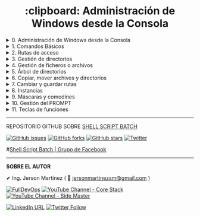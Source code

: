 <h1 align="center"> :clipboard: Administración de Windows desde la Consola </h1>

<details> <summary>0. Administración de Windows desde la Consola</summary>
  
<h3 align="center"> :clipboard: <a href="https://github.com/jersonmartinez/Curso_Administracion_Windows_Consola/blob/master/0.%20Administraci%C3%B3n%20de%20Windows%20desde%20la%20Consola.md">Administración de Windows desde la Consola</a> </h3>

[![#0. Administración de Windows desde la Consola](https://img.youtube.com/vi/X18jJBXK8jM/maxresdefault.jpg)](https://youtu.be/X18jJBXK8jM "#0. Administración de Windows desde la Consola")

**Capítulos que se estarán abordando en el curso**

✅ 1. Comandos muy básicos y muy importantes

✅ 2. Rutas de acceso

✅ 3. Gestión de directorios

✅ 4. Gestión de ficheros

✅ 5. Árbol de directorios

✅ 6. Copiar y Mover directorios y ficheros

✅ 7. PUSHD & POPD

✅ 8. Instancias | CMD

✅ 9. Máscaras y Comodines

✅ 10. Gestión del Prompt

✅ 11. Teclas de función en la consola

✅ 12. Manipulación de hora y fecha

✅ 13. Tuberías | Pipes

✅ 14. Direccionamiento y desvío de comandos

✅ 15. Variables

✅ 16. Variables de entorno

✅ 17. Path - Establecer una ruta de búsqueda

✅ 18. Manejo de cadenas

✅ 19. Buscar y Ubicar archivos

✅ 20. Comparar archivos o ficheros

✅ 21. Buscar cadenas en archivos

✅ 22. Compresión de archivos y directorios

✅ 23. Expandir arcihvos comprimidos

✅ 24. Llamadas a programas externos

✅ 25. Copiar información al portapapeles

✅ 26. Ordenar datos

✅ 27. Asociar archivos con extensiones

✅ 28. Asignación de permisos

✅ 29. Vínculos simbólicos

✅ 30. Información del sistema

✅ 31. Apagar, Reiniciar y Cerrar sesión

✅ 32. Gestión de usuarios

✅ 33. Habilitar usuario Administrador

✅ 34. Gestión de Procesos

✅ 35. Conexiones de red

✅ 36. Obtener contraseñas guardadas

✅ 37. Crear red hospedada

✅ 38. Enviar mensajes a usuarios

✅ 39. Envío de señales

✅ 40. Ejecutar como Administrador - RUNAS

✅ 41. Escritorio Remoto

✅ 42. Programador de Tareas

✅ 43. Gestión de un servidor FTP

✅ 44. Gestión de un servidor DHCP

✅ 45. Gestión de un servidor DNS

✅ 46. Bitlocker

✅ 47. Etiquetar discos

✅ 48. Unidad Virtual

✅ 49. Liberar espacio en disco

✅ 50. Optimizar y desfragmentar disco

✅ 51. Comprobar disco y mostrar información de estado

✅ 52. Formatear discos

✅ 53. Crear particiones de disco

✅ 54. Desmontar, Extender volúmenes de disco

✅ 55. Recuperar información

✅ 56. Examinar integridad de los datos

✅ 57. Uso de Robocopy

✅ 58. Backups

✅ 59. Comprobar la seguridad en el sistema

✅ 60. Gestiona Credenciales Almacenadas

✅ 61. Información de rendimiento de recursos

✅ 62. Configuración de Energía

✅ 63. Gestionar Servicios

✅ 64. Windows To Go

✅ 65. Utilidad de zona horaria de Windows

✅ 66. Administración de Windows - WMIC

✅ 67. Registros

✅ 68. CURL

✅ 69. SHELL

✅ 70. Papelera de reciclaje (Esto se solicitó hace un par de días)

---


</details><details> <summary>1. Comandos Básicos</summary>
<h3 align="center"> :clipboard: <a href="https://github.com/jersonmartinez/Curso_Administracion_Windows_Consola/blob/master/1.%20Comandos%20B%C3%A1sicos.md">Comandos Básicos</a> </h3>

[![#1. Comandos Básicos - Administración de Windows desde la Consola](https://img.youtube.com/vi/_t-p2mcE7SM/maxresdefault.jpg)](https://youtu.be/_t-p2mcE7SM "#1. Comandos Básicos - Administración de Windows desde la Consola")

La forma de empezar en un curso como este, es, por supuesto, dándole una probada a varios comandos básicos y de uso constante al momento de usar la consola del sistema. 

Estos comandos son: 

Comando | Descripción
------------ | -------------
✔ TITLE | Fija el título de la ventana en la ventana del símbolo del sistema.
✔ HELP | Proporciona información de ayuda para los comandos de Windows.
✔ CLS | Borra la pantalla.
✔ DIR | Muestra la lista de subdirectorios y archivos de un directorio.
✔ ECHO | Muestra mensajes o activa y desactiva el eco del comando.
✔ PAUSE | Suspende el proceso de un programa por lotes y muestra el mensaje: Presione una tecla para continuar...
✔ START | Inicia una ventana separada para ejecutar un programa o comando especificado.
✔ REM | Registra los comentarios en un archivo por lotes o en CONFIG.SYS.
✔ DATE | Muestra o establece la fecha.
✔ TIME | Muestra o establece la hora del sistema.
✔ COLOR | Configura los colores predeterminados de primer y segundo plano de la consola.
✔ MODE | Configura los dispositivos de sistema.
✔ EXIT | Abandona el programa CMD.EXE (intérprete de comandos) o el script por lotes actual.

---

**TITLE**

```
Fija el título de la ventana en la ventana del símbolo del sistema.

TITLE [cadena]

    cadena: Especifica el título de la ventana del símbolo del sistema.
```

**HELP**

```
Proporciona información de ayuda para los comandos de Windows.

HELP [comando]

    comando: Muestra información de ayuda del comando especificado.
```

**CLS**

```
Borra la pantalla.

CLS
```

**DIR**

```
Muestra la lista de subdirectorios y archivos de un directorio.

DIR [drive:][path][filename] [/A[[:]attributes]] [/B] [/C] [/D] [/L] [/N]
  [/O[[:]sortorder]] [/P] [/Q] [/R] [/S] [/T[[:]timefield]] [/W] [/X] [/4]

  [drive:][path][filename]
              Especifica la unidad, el directorio o los archivos que se mostrar n.

  /A          Muestra los archivos con los atributos especificados.
  Atributos    D  Directorios             R  Archivos de solo lectura
               H  Archivos ocultos        A  Archivos listos para el archivado
               S  Archivos de sistema     I  Archivos indizados que no son de contenido
               L  Puntos de rean lisis             O  Archivos sin conexión
               -  Prefijo de exclusión
  /B          Usa el formato simple (sin encabezados ni resúmenes).
  /C          Muestra el separador de miles en los tamaños de los archivos. Es la opción
              predeterminada. Usa /-C para deshabilitar la aparición del separador.
  /D          Similar al listado ancho, pero los archivos aparecen en una lista ordenada por columnas.
  /L          Usa letras minúsculas.
  /N          Nuevo formato de lista larga donde los nombre de archivo aparecen en el lado derecho.
  /O          Muestra los archivos según el orden indicado.
  sortorder        N  Por nombre (orden alfabético)       S  Por tamaño (orden creciente)
               E  Por extensión (orden alfabético)  D  Por fecha y hora (el m s antiguo primero)
               G  Agrupa primero los directorios -  Prefijo para invertir el orden
  /P          Hace una pausa después de cada pantalla completa de información.
  /Q          Muestra el propietario del archivo.
  /R          Muestra las secuencias alternativas de datos del archivo.
  /S          Muestra los archivos del directorio especificado y todos sus subdirectorios.
  /T          Controla el campo de hora que se mostrar  o usar  para realizar la ordenación.
  timefield       C  Creación
              A  último acceso
              W  última modificación
  /W          Usa el formato de listado ancho.
  /X          Muestra los nombres cortos generados para los nombres
              de archivo sin formato 8dot3. El formato es el mismo que para /N, con el nombre corto especificado
              antes del nombre largo. Si no existe ningún nombre corto, se muestran
              espacios en blanco en su lugar.
  /4          Muestra los años con 4 dígitos.

Los modificadores se pueden preestablecer en la variable de entorno DIRCMD.
Para invalidar los modificadores prestablecidos, se debe agregar un prefijo a cada modificador con - (guion), por ejemplo: /-W.

```

**ECHO**

```
Muestra mensajes o activa y desactiva el eco del comando.

  ECHO [ON | OFF]
  ECHO [message]

Escribe ECHO sin par metros para mostrar la configuración actual del eco.
```

**PAUSE**

```
Suspende el proceso de un programa por lotes y muestra el mensaje
    Presione una tecla para continuar. . . 
```


**START**

```
Inicia una ventana separada para ejecutar un programa o comando especificado.

START ["título"] [/D ruta] [/I] [/MIN] [/MAX] [/SEPARATE | /SHARED]
      [/LOW | /NORMAL | /HIGH | /REALTIME | /ABOVENORMAL | /BELOWNORMAL]
      [/NODE <nodo NUMA>] [/AFFINITY <máscara de afinidad hex>] [/WAIT] [/B]
      [comando o programa] [par metros]

    "título"    Título que se mostrar  en la barra de título de la ventana.
    ruta        Directorio de inicio.
    B           Iniciar la aplicación sin crear una nueva ventana. La
                aplicación omite el manejo de ^C. A menos que la aplicación
                habilite el procesamiento de ^C, solo se podr  interrumpir la
                aplicación con ^Inter.
    I           El nuevo entorno ser  el entorno original pasado a
                cmd.exe, y no el entorno actual.
    MIN         Iniciar la ventana minimizada.
    MAX         Iniciar la ventana maximizada.
    SEPARATE    Iniciar un programa de Windows de 16 bits en un espacio de
                memoria separado.
    SHARED      Iniciar un programa de Windows de 16 bits en un espacio de
                memoria compartido.
    LOW         Iniciar la aplicación en la clase de prioridad Inactiva.
    NORMAL      Iniciar la aplicación en la clase de prioridad Normal.
    HIGH        Iniciar la aplicación en la clase de prioridad Alta.
    REALTIME    Iniciar la aplicación en la clase de prioridad Tiempo real.
    ABOVENORMAL Iniciar la aplicación en la clase de prioridad Por encima de
                lo normal.
    BELOWNORMAL Iniciar la aplicación en la clase de prioridad Por debajo
                de lo normal.
    NODE        Especifica el nodo de arquitectura de memoria no uniforme
                (NUMA) preferido como un entero decimal.
    AFFINITY    Especifica la máscara de afinidad de procesador como un
             número hexadecimal. La ejecución del proceso se restringe a
                estos procesadores.
                La máscara de afinidad se interpreta de distinta forma
                si /AFFINITY y /NODE se combinan. Especifique la máscara de
                afinidad como si la máscara del procesador del nodo NUMA
                estuviera desplazada a la derecha para comenzar por el bit
                cero. La ejecución del proceso se restringe a los procesadores
                en común entre la máscara de afinidad especificada y el nodo
                NUMA. Si no hay ningún procesador en común, la ejecución del
                proceso se restringe al nodo NUMA especificado.
    WAIT        Iniciar aplicación y esperar a que finalice
    comando o programa
                Si se trata de un comando cmd interno o un archivo por lotes,
                el procesador de comandos se ejecuta con el modificador /K en
                cmd.exe. Esto significa que la ventana permanecer  después
                de que el comando se ejecute.

                Si no es un comando cmd interno ni archivo por lotes, entonces
                se considera un programa y se ejecutar  como una aplicación
                de ventana o aplicación de consola.

    par metros  Par metros transmitidos al comando o programa

NOTA: las opciones SEPARATE y SHARED no se admiten en plataformas de 64 bits.

La especificación de /NODE permite crear los procesos de forma que se pueda
aprovechar la ubicación de memoria en los sistemas NUMA. Por ejemplo, se
pueden crear dos procesos con una comunicación estrecha entre sí mediante la
memoria compartida para compartir el mismo nodo NUMA preferido y minimizar las
latencias de memoria. Asignan memoria del mismo nodo NUMA si es posible y se
pueden ejecutar en procesadores externos al nodo especificado.

    start /NODE 1 application1.exe
    start /NODE 1 application2.exe

Estos dos procesos se pueden restringir aún más para ejecutarse en
procesadores específicos en el mismo nodo NUMA. En el siguiente ejemplo,
application1 se ejecuta en los dos procesadores de valor inferior del nodo y
application2 se ejecuta en los siguientes dos procesadores del nodo. En este
ejemplo, se da por supuesto que el nodo especificado tiene como mínimo
cuatro procesadores lógicos. Tenga en cuenta que el número de nodo se puede
cambiar a cualquier número de nodo v lido para el equipo sin necesidad de
cambiar la máscara de afinidad.

    start /NODE 1 /AFFINITY 0x3 application1.exe
    start /NODE 1 /AFFINITY 0xc application2.exe

Si las extensiones de comandos est n habilitadas, la invocación del
comando externo a través de la línea de comandos o del comando START
cambia así:

Se pueden invocar archivos no ejecutables a través de la asociación del
archivo solo con escribir el nombre del archivo como un comando. (por ej.,
WORD.DOC abriría la aplicación asociada con la extensión de archivo .DOC).
Consulte los comandos ASSOC y FTYPE para saber cómo crear estas asociaciones
dentro de un script de comandos.

Cuando se ejecuta una aplicación de 32 bits con interfaz gr fica, CMD.EXE
no espera a que la aplicación termine antes de volver al símbolo del sistema.
Este nuevo comportamiento NO ocurre si se ejecuta dentro de un
script. Cuando se ejecuta una línea de comandos cuyo primer token es la
cadena "CMD " sin extensión o ruta, entonces se reemplaza "CMD" con el valor
de la variable COMSPEC. Esto evita tomar CMD.EXE del directorio actual.

Cuando se ejecuta una línea de comandos cuyo primer token NO contiene una
extensión, entonces CMD.EXE usa el valor de la variable de entorno PATHEXT
para determinar las extensiones que hay que buscar y en que orden. El valor
predeterminado para la variable PATHEXT es:

.COM;.EXE;.BAT;.CMD

Tenga en cuenta que la sintaxis es la misma que la variable PATH, con los
puntos y comas separando los elementos diferentes.

Cuando se busca un archivo ejecutable, si no hay ninguna coincidencia en
ninguna extensión, entonces se comprueba si el nombre coincide con el nombre
de un directorio. Si es así, el comando START inicia el explorador en esa
ruta. Si se hace desde la línea de comandos, es equivalente a hacer CD /D
en esa ruta.
```

**REM**

```
Registra los comentarios en un archivo por lotes o en CONFIG.SYS.

REM [comentario]
```

**DATE**

```
Muestra o establece la fecha.

DATE  [/T | fecha]

Escriba DATE sin par metros para mostrar la fecha actual y poder 
especificar una nueva. Presione Entrar para mantener la misma fecha.

Si est n habilitadas las extensiones de comandos, el comando DATE admite
el par metro /T, que indica al comando mostrar tan solo la fecha actual
sin pedir una nueva fecha.
```

**TIME**

```
Muestra o establece la hora del sistema.

TIME  [/T | hora]

Escriba TIME sin parámetros para mostrar la hora actual y poder
especificar una nueva hora. Presione Entrar si no desea cambiar la hora.

Si están habilitadas las extensiones de comandos el comando TIME admite
el parámetro /T que indica al comando mostrar tan solo la
hora actual, sin pedir una nueva hora.
```

**COLOR**

```
Configura los colores predeterminados de primer y segundo plano de la consola.

COLOR [attr]

  attr         Especifica el atributo de color de la salida de consola.

Los atributos de color están especificados con DOS dígitos hexadecimales (el primero
corresponde al segundo plano; el segundo al primer plano). Los dígitos
pueden coincidir con cualquiera de los siguientes valores:

    0 = Negro       8 = Gris
    1 = Azul        9 = Azul claro
    2 = Verde       A = Verde claro
    3 = Aguamarina        B = Aguamarina claro
    4 = Rojo        C = Rojo claro
    5 = Púrpura     D = Púrpura claro
    6 = Amarillo    E = Amarillo claro
    7 = Blanco      F = Blanco brillante

Si no se indican argumentos, este comando restaura el color que tenía
cuando se inició CMD.EXE. Este valor proviene de la ventana de la consola,
el modificador de línea de comandos /T o el valor del registro
DefaultColor.

El comando COLOR configura ERRORLEVEL a 1 si se realiza un intento de ejecutar
el comando COLOR con el mismo color de primer y segundo
plano.

Ejemplo: "COLOR fc" crea rojo claro sobre blanco brillante
```

**MODE**

```
Configura los dispositivos de sistema.

Puerto serie:       MODE COMm[:] [BAUD=b] [PARITY=p] [DATA=d] [STOP=s]
                                 [to=on|off] [xon=on|off] [odsr=on|off]
                                 [octs=on|off] [dtr=on|off|hs]
                                 [rts=on|off|hs|tg] [idsr=on|off]

Estado de dispositivo:         MODE [dispositivo] [/STATUS]

Desviar impresión:             MODE LPTn[:]=COMm[:]

Seleccionar página de códigos: MODE CON[:] CP SELECT=yyy

Estado de página de códigos:   MODE CON[:] CP [/STATUS]

Modo de pantalla:              MODE CON[:] [COLS=c] [LINES=n]

Velocidad del teclado:         MODE CON[:] [RATE=r DELAY=d]
```

**EXIT**

```
Abandona el programa CMD.EXE (intérprete de comandos) o el script
por lotes actual.

EXIT [/B] [código]

  /B          especifica que se debe abandonar el archivo por 
              lotes actual y no CMD.EXE.  Si se ejecuta desde fuera de un
              archivo por lotes, abandonar  CMD.EXE

 código       especifica un número.  Si se ha especificado /B, establece 
              ERRORLEVEL con este número.  Si abandona CMD.EXE, establece 
              el código de salida del proceso con este número.
```

---

</details><details> <summary>2. Rutas de acceso</summary>
<h3 align="center"> :clipboard: <a href="https://github.com/jersonmartinez/Curso_Administracion_Windows_Consola/blob/master/2.%20Rutas%20de%20acceso.md">Rutas de acceso</a> </h3>

</details><details> <summary>3. Gestión de directorios</summary>
<h3 align="center"> :clipboard: <a href="https://github.com/jersonmartinez/Curso_Administracion_Windows_Consola/blob/master/3.%20Gesti%C3%B3n%20de%20directorios.md">Gestión de directorios</a> </h3>

</details><details> <summary>4. Gestión de ficheros o archivos</summary>
<h3 align="center"> :clipboard: <a href="https://github.com/jersonmartinez/Curso_Administracion_Windows_Consola/blob/master/4.%20Gesti%C3%B3n%20de%20ficheros%20o%20archivos.md">Gestión de ficheros o archivos</a> </h3>

</details><details> <summary>5. Árbol de directorios</summary>
<h3 align="center"> :clipboard: <a href="https://github.com/jersonmartinez/Curso_Administracion_Windows_Consola/blob/master/5.%20%C3%81rbol%20de%20directorios.md">Árbol de directorios</a> </h3>
  
</details><details> <summary>6. Copiar, mover archivos y directorios</summary>
<h3 align="center"> :clipboard: <a href="https://github.com/jersonmartinez/Curso_Administracion_Windows_Consola/blob/master/6.%20Copiar%2C%20mover%20archivos%20y%20directorios.md">Copiar, mover archivos y directorios</a> </h3>

</details><details> <summary>7. Cambiar y guardar rutas</summary>
<h3 align="center"> :clipboard: <a href="https://github.com/jersonmartinez/Curso_Administracion_Windows_Consola/blob/master/7.%20Cambiar%20y%20guardar%20rutas.md">Cambiar y guardar rutas</a> </h3>

</details><details> <summary>8. Instancias</summary>
<h3 align="center"> :clipboard: <a href="https://github.com/jersonmartinez/Curso_Administracion_Windows_Consola/blob/master/8.%20Instancias.md">Instancias</a> </h3>

</details><details> <summary>9. Máscaras y comodines</summary>
<h3 align="center"> :clipboard: <a href="https://github.com/jersonmartinez/Curso_Administracion_Windows_Consola/blob/master/9.%20M%C3%A1scaras%20y%20comodines.md">Máscaras y comodines</a> </h3>

</details><details> <summary>10. Gestión del PROMPT</summary>
<h3 align="center"> :clipboard: <a href="https://github.com/jersonmartinez/Curso_Administracion_Windows_Consola/blob/master/10.%20Gesti%C3%B3n%20del%20PROMPT.md">Gestión del PROMPT</a> </h3>
  
</details><details> <summary>11. Teclas de funciones</summary>
<h3 align="center"> :clipboard: <a href="https://github.com/jersonmartinez/Curso_Administracion_Windows_Consola/blob/master/11.%20Teclas%20de%20funciones.md">Teclas de funciones</a> </h3>

</details>
  
---

REPOSITORIO GITHUB SOBRE <a href="https://github.com/jersonmartinez/ShellScriptBatch" target="_blank">SHELL SCRIPT BATCH</a>

<a href="https://github.com/jersonmartinez/ShellScriptBatch/issues" target="_blank"><img alt="GitHub issues" src="https://img.shields.io/github/issues/jersonmartinez/ShellScriptBatch"></a>
<a href="https://github.com/jersonmartinez/ShellScriptBatch/network" target="_blank"><img alt="GitHub forks" src="https://img.shields.io/github/forks/jersonmartinez/ShellScriptBatch"></a>
<a href="https://github.com/jersonmartinez/ShellScriptBatch/stargazers" target="_blank"><img alt="GitHub stars" src="https://img.shields.io/github/stars/jersonmartinez/ShellScriptBatch"></a>
<a href="https://twitter.com/intent/tweet?text=Wow:&url=https%3A%2F%2Fgithub.com%2Fjersonmartinez%2FShellScriptBatch" target="_blank"><img alt="Twitter" src="https://img.shields.io/twitter/url?style=social&url=https%3A%2F%2Fgithub.com%2Fjersonmartinez%2FShellScriptBatch"></a>

#<a href="https://www.facebook.com/groups/ShellScriptBatch/" target="_blank">Shell Script Batch | Grupo de Facebook</a>

---

**SOBRE EL AUTOR**

✔ Ing. Jerson Martínez ( 💌 jersonmartinezsm@gmail.com )

<a href="https://www.fulldevops.es/?suscribirse" target="_blank"><img alt="FullDevOps" src="https://img.shields.io/twitter/url?color=9cf&label=%40FullDevOps&logo=FullDevOps&logoColor=informational&style=for-the-badge&url=https%3A%2F%2Ftwitter.com%2Fantoniomorenosm"></a>
<a href="https://www.youtube.com/user/gvideosmtutorialesgm/videos" target="_blank"><img alt="YouTube Channel - Core Stack" src="https://img.shields.io/twitter/url?color=red&label=%40Core%20Stack&logo=Side%20Master&logoColor=yellow&style=for-the-badge&url=https%3A%2F%2Ftwitter.com%2Fantoniomorenosm"></a>
<a href="https://www.youtube.com/user/sidemastersupremo/videos" target="_blank"><img alt="YouTube Channel - Side Master" src="https://img.shields.io/twitter/url?color=red&label=%40Side%20Master&logo=Side%20Master&logoColor=yellow&style=for-the-badge&url=https%3A%2F%2Ftwitter.com%2Fantoniomorenosm"></a>

<a href="https://www.linkedin.com/in/jersonmartinezsm/" target="_blank"><img alt="LinkedIn URL" src="https://img.shields.io/twitter/url?label=Ing.%20Jerson%20Mart%C3%ADnez&logo=linkedin&style=social&url=https%3A%2F%2Fwww.linkedin.com%2Fin%2Fjersonmartinezsm%2F"></a>
<a href="https://twitter.com/antoniomorenosm" target="_blank"><img alt="Twitter Follow" src="https://img.shields.io/twitter/follow/antoniomorenosm?label=S%C3%ADgueme%20en%20%40antoniomorenosm&style=social"></a>
